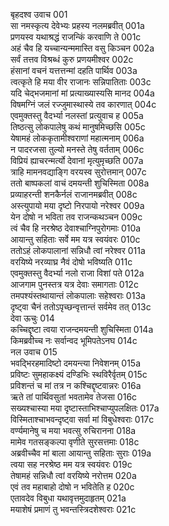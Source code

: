 बृहदश्व उवाच	001  
सा नमस्कृत्य देवेभ्यः प्रहस्य नलमब्रवीत्	001a  
प्रणयस्व यथाश्रद्धं राजन्किं करवाणि ते	001c  
अहं चैव हि यच्चान्यन्ममास्ति वसु किञ्चन	002a  
सर्वं तत्तव विश्रब्धं कुरु प्रणयमीश्वर	002c  
हंसानां वचनं यत्तत्तन्मां दहति पार्थिव	003a  
त्वत्कृते हि मया वीर राजानः सन्निपातिताः	003c  
यदि चेद्भजमानां मां प्रत्याख्यास्यसि मानद	004a  
विषमग्निं जलं रज्जुमास्थास्ये तव कारणात्	004c  
एवमुक्तस्तु वैदर्भ्या नलस्तां प्रत्युवाच ह	005a  
तिष्ठत्सु लोकपालेषु कथं मानुषमिच्छसि	005c  
येषामहं लोककृतामीश्वराणां महात्मनाम्	006a  
न पादरजसा तुल्यो मनस्ते तेषु वर्तताम्	006c  
विप्रियं ह्याचरन्मर्त्यो देवानां मृत्युमृच्छति	007a  
त्राहि मामनवद्याङ्गि वरयस्व सुरोत्तमान्	007c  
ततो बाष्पकलां वाचं दमयन्ती शुचिस्मिता	008a  
प्रव्याहरन्ती शनकैर्नलं राजानमब्रवीत्	008c  
अस्त्युपायो मया दृष्टो निरपायो नरेश्वर	009a  
येन दोषो न भविता तव राजन्कथञ्चन	009c  
त्वं चैव हि नरश्रेष्ठ देवाश्चाग्निपुरोगमाः	010a  
आयान्तु सहिताः सर्वे मम यत्र स्वयंवरः	010c  
ततोऽहं लोकपालानां सन्निधौ त्वां नरेश्वर	011a  
वरयिष्ये नरव्याघ्र नैवं दोषो भविष्यति	011c  
एवमुक्तस्तु वैदर्भ्या नलो राजा विशां पते	012a  
आजगाम पुनस्तत्र यत्र देवाः समागताः	012c  
तमपश्यंस्तथायान्तं लोकपालाः सहेश्वराः	013a  
दृष्ट्वा चैनं ततोऽपृच्छन्वृत्तान्तं सर्वमेव तत्	013c  
देवा ऊचुः	014  
कच्चिद्दृष्टा त्वया राजन्दमयन्ती शुचिस्मिता	014a  
किमब्रवीच्च नः सर्वान्वद भूमिपतेऽनघ	014c  
नल उवाच	015  
भवद्भिरहमादिष्टो दमयन्त्या निवेशनम्	015a  
प्रविष्टः सुमहाकक्ष्यं दण्डिभिः स्थविरैर्वृतम्	015c  
प्रविशन्तं च मां तत्र न कश्चिद्दृष्टवान्नरः	016a  
ऋते तां पार्थिवसुतां भवतामेव तेजसा	016c  
सख्यश्चास्या मया दृष्टास्ताभिश्चाप्युपलक्षितः	017a  
विस्मिताश्चाभवन्दृष्ट्वा सर्वा मां विबुधेश्वराः	017c  
वर्ण्यमानेषु च मया भवत्सु रुचिरानना	018a  
मामेव गतसङ्कल्पा वृणीते सुरसत्तमाः	018c  
अब्रवीच्चैव मां बाला आयान्तु सहिताः सुराः	019a  
त्वया सह नरश्रेष्ठ मम यत्र स्वयंवरः	019c  
तेषामहं सन्निधौ त्वां वरयिष्ये नरोत्तम	020a  
एवं तव महाबाहो दोषो न भवितेति ह	020c  
एतावदेव विबुधा यथावृत्तमुदाहृतम्	021a  
मयाशेषं प्रमाणं तु भवन्तस्त्रिदशेश्वराः	021c  
